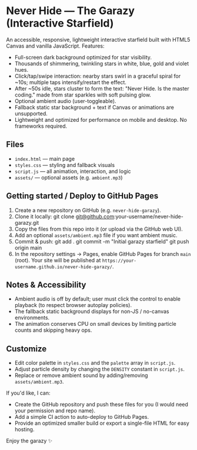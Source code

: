# Never Hide — The Garazy (Interactive Starfield)

An accessible, responsive, lightweight interactive starfield built with HTML5 Canvas and vanilla JavaScript. Features:
- Full-screen dark background optimized for star visibility.
- Thousands of shimmering, twinkling stars in white, blue, gold and violet hues.
- Click/tap/swipe interaction: nearby stars swirl in a graceful spiral for ~10s; multiple taps intensify/restart the effect.
- After ~50s idle, stars cluster to form the text: "Never Hide. Is the master coding." made from star sparkles with soft pulsing glow.
- Optional ambient audio (user-toggleable).
- Fallback static star background + text if Canvas or animations are unsupported.
- Lightweight and optimized for performance on mobile and desktop. No frameworks required.

## Files
- `index.html` — main page
- `styles.css` — styling and fallback visuals
- `script.js` — all animation, interaction, and logic
- `assets/` — optional assets (e.g. `ambient.mp3`)

## Getting started / Deploy to GitHub Pages
1. Create a new repository on GitHub (e.g. `never-hide-garazy`).
2. Clone it locally:
   git clone git@github.com:your-username/never-hide-garazy.git
3. Copy the files from this repo into it (or upload via the GitHub web UI).
4. Add an optional `assets/ambient.mp3` file if you want ambient music.
5. Commit & push:
   git add .
   git commit -m "Initial garazy starfield"
   git push origin main
6. In the repository settings -> Pages, enable GitHub Pages for branch `main` (root). Your site will be published at `https://your-username.github.io/never-hide-garazy/`.

## Notes & Accessibility
- Ambient audio is off by default; user must click the control to enable playback (to respect browser autoplay policies).
- The fallback static background displays for non-JS / no-canvas environments.
- The animation conserves CPU on small devices by limiting particle counts and skipping heavy ops.

## Customize
- Edit color palette in `styles.css` and the `palette` array in `script.js`.
- Adjust particle density by changing the `DENSITY` constant in `script.js`.
- Replace or remove ambient sound by adding/removing `assets/ambient.mp3`.

If you'd like, I can:
- Create the GitHub repository and push these files for you (I would need your permission and repo name).
- Add a simple CI action to auto-deploy to GitHub Pages.
- Provide an optimized smaller build or export a single-file HTML for easy hosting.

Enjoy the garazy ✨
